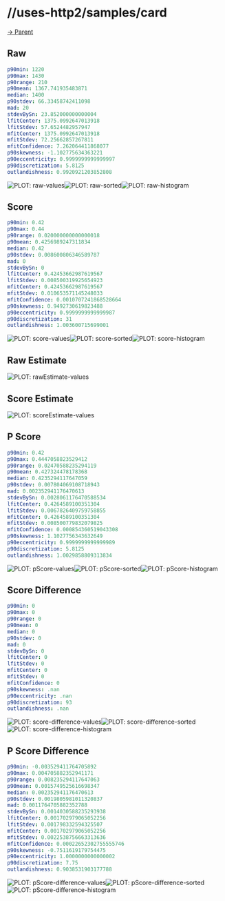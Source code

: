 
# //uses-http2/samples/card

[→ Parent](../..)


## Raw


```yaml
p90min: 1220
p90max: 1430
p90range: 210
p90mean: 1367.741935483871
median: 1400
p90stdev: 66.33458742411098
mad: 20
stdevBySn: 23.852000000000004
lfitCenter: 1375.0992647013918
lfitStdev: 57.6524482957947
mfitCenter: 1375.0992647013918
mfitStdev: 72.25662857267811
mfitConfidence: 7.262064411868077
p90skewness: -1.102775634363221
p90eccentricity: 0.9999999999999997
p90discretization: 5.8125
outlandishness: 0.9920921203852808

```

![PLOT: raw-values](./raw/values.svg)![PLOT: raw-sorted](./raw/sorted.svg)![PLOT: raw-histogram](./raw/histogram.svg)
## Score


```yaml
p90min: 0.42
p90max: 0.44
p90range: 0.020000000000000018
p90mean: 0.4256989247311834
median: 0.42
p90stdev: 0.008600806346589787
mad: 0
stdevBySn: 0
lfitCenter: 0.42453662987619567
lfitStdev: 0.008500319925654923
mfitCenter: 0.42453662987619567
mfitStdev: 0.010653571145248033
mfitConfidence: 0.0010707241868528664
p90skewness: 0.9492730619823488
p90eccentricity: 0.9999999999999987
p90discretization: 31
outlandishness: 1.003600715699001

```

![PLOT: score-values](./score/values.svg)![PLOT: score-sorted](./score/sorted.svg)![PLOT: score-histogram](./score/histogram.svg)
## Raw Estimate

![PLOT: rawEstimate-values](./rawEstimate/values.svg)
## Score Estimate

![PLOT: scoreEstimate-values](./scoreEstimate/values.svg)
## P Score


```yaml
p90min: 0.42
p90max: 0.4447058823529412
p90range: 0.02470588235294119
p90mean: 0.427324478178368
median: 0.4235294117647059
p90stdev: 0.007804069108718943
mad: 0.002352941176470613
stdevBySn: 0.0028061176470588534
lfitCenter: 0.4264589100351304
lfitStdev: 0.0067826409759758855
mfitCenter: 0.4264589100351304
mfitStdev: 0.008500779832079825
mfitConfidence: 0.000854360519043308
p90skewness: 1.1027756343632649
p90eccentricity: 0.9999999999999989
p90discretization: 5.8125
outlandishness: 1.0029858809313834

```

![PLOT: pScore-values](./pScore/values.svg)![PLOT: pScore-sorted](./pScore/sorted.svg)![PLOT: pScore-histogram](./pScore/histogram.svg)
## Score Difference


```yaml
p90min: 0
p90max: 0
p90range: 0
p90mean: 0
median: 0
p90stdev: 0
mad: 0
stdevBySn: 0
lfitCenter: 0
lfitStdev: 0
mfitCenter: 0
mfitStdev: 0
mfitConfidence: 0
p90skewness: .nan
p90eccentricity: .nan
p90discretization: 93
outlandishness: .nan

```

![PLOT: score-difference-values](./score-difference/values.svg)![PLOT: score-difference-sorted](./score-difference/sorted.svg)![PLOT: score-difference-histogram](./score-difference/histogram.svg)
## P Score Difference


```yaml
p90min: -0.003529411764705892
p90max: 0.004705882352941171
p90range: 0.008235294117647063
p90mean: 0.0015749525616698347
median: 0.002352941176470613
p90stdev: 0.0019805981011320837
mad: 0.0011764705882352788
stdevBySn: 0.0014030588235293938
lfitCenter: 0.001702979065052256
lfitStdev: 0.001798332594325507
mfitCenter: 0.001702979065052256
mfitStdev: 0.0022538756663313636
mfitConfidence: 0.00022652302755555746
p90skewness: -0.7511619179754475
p90eccentricity: 1.0000000000000002
p90discretization: 7.75
outlandishness: 0.9038531903177788

```

![PLOT: pScore-difference-values](./pScore-difference/values.svg)![PLOT: pScore-difference-sorted](./pScore-difference/sorted.svg)![PLOT: pScore-difference-histogram](./pScore-difference/histogram.svg)